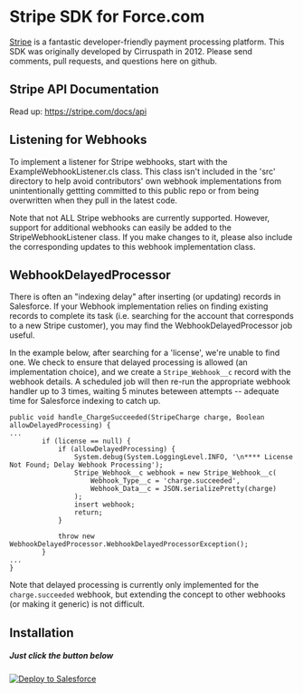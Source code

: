 Stripe SDK for Force.com
========================================

[Stripe](http://stripe.com) is a fantastic developer-friendly payment processing platform. This SDK was originally developed by Cirruspath in 2012. Please send comments, pull requests, and questions here on github.

Stripe API Documentation
------------------------
Read up: https://stripe.com/docs/api

Listening for Webhooks
----------------------
To implement a listener for Stripe webhooks, start with the ExampleWebhookListener.cls class. This class isn't included in the 'src' directory to help avoid contributors' own webhook implementations from unintentionally gettting committed to this public repo or from being overwritten when they pull in the latest code.

Note that not ALL Stripe webhooks are currently supported. However, support for additional webhooks can easily be added to the StripeWebhookListener class. If you make changes to it, please also include the corresponding updates to this webhook implementation class.

WebhookDelayedProcessor
-----------------------
There is often an "indexing delay" after inserting (or updating) records in Salesforce. If your Webhook implementation relies on finding existing records to complete its task (i.e. searching for the account that corresponds to a new Stripe customer), you may find the WebhookDelayedProcessor job useful. 

In the example below, after searching for a 'license', we're unable to find one. We check to ensure that delayed processing is allowed (an implementation choice), and we create a `Stripe_Webhook__c` record with the webhook details. A scheduled job will then re-run the appropriate webhook handler up to 3 times, waiting 5 minutes beteween attempts -- adequate time for Salesforce indexing to catch up.

```
public void handle_ChargeSucceeded(StripeCharge charge, Boolean allowDelayedProcessing) {
...
		if (license == null) {
			if (allowDelayedProcessing) {
				System.debug(System.LoggingLevel.INFO, '\n**** License Not Found; Delay Webhook Processing'); 
				Stripe_Webhook__c webhook = new Stripe_Webhook__c(
					Webhook_Type__c = 'charge.succeeded',
					Webhook_Data__c = JSON.serializePretty(charge)
				);
				insert webhook;
				return;
			} 
				
			throw new WebhookDelayedProcessor.WebhookDelayedProcessorException();
		}
...
}

```

Note that delayed processing is currently only implemented for the `charge.succeeded` webhook, but extending the concept to other webhooks (or making it generic) is not difficult.

## Installation
##### Just click the button below

<a href="https://githubsfdeploy.herokuapp.com?owner=edguz2408&repo=stripeforce">
  <img alt="Deploy to Salesforce"
       src="https://raw.githubusercontent.com/afawcett/githubsfdeploy/master/src/main/webapp/resources/img/deploy.png">
</a>
